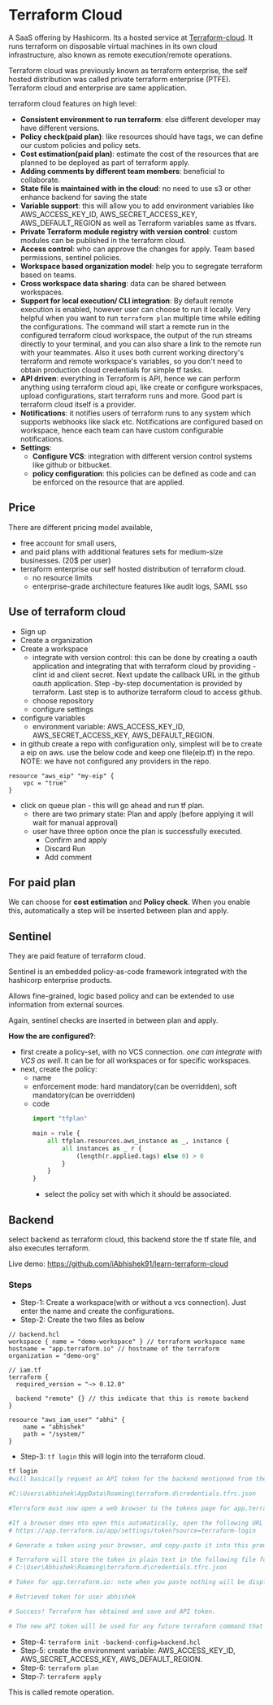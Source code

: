 # Terraform Cloud

A SaaS offering by Hashicorm. Its a hosted service at [Terraform-cloud](https://app.terrafrom.io). It runs terraform on disposable virtual machines in its own cloud infrastructure, also known as remote execution/remote operations.

Terraform cloud was previously known as terraform enterprise, the self hosted distribution was called private terraform enterprise (PTFE). Terraform cloud and enterprise are same application.

terraform cloud features on high level:

- **Consistent environment to run terraform**: else different developer may have different versions.
- **Policy check(paid plan)**: like resources should have tags, we can define our custom policies and policy sets.
- **Cost estimation(paid plan)**: estimate the cost of the resources that are planned to be deployed as part of terraform apply.
- **Adding comments by different team members**: beneficial to collaborate.
- **State file is maintained with in the cloud**: no need to use s3 or other enhance backend for saving the state
- **Variable support**: this will allow you to add environment variables like AWS_ACCESS_KEY_ID, AWS_SECRET_ACCESS_KEY, AWS_DEFAULT_REGION as well as Terraform variables same as tfvars.
- **Private Terraform module registry with version control**: custom modules can be published in the terraform cloud.
- **Access control**: who can approve the changes for apply. Team based permissions, sentinel policies.
- **Workspace based organization model**: help you to segregate terraform based on teams.
- **Cross workspace data sharing**: data can be shared between workspaces.
- **Support for local execution/ CLI integration**: By default remote execution is enabled, however user can choose to run it locally. Very helpful when you want to run `terraform plan` multiple time while editing the configurations. The command will start a remote run in the configured terraform cloud workspace, the output of the run streams directly to your terminal, and you can also share a link to the remote run with your teammates. Also it uses both current working directory's terraform and remote workspace's variables, so you don't need to obtain production cloud credentials for simple tf tasks.
- **API driven**: everything in Terraform is API, hence we can perform anything using terraform cloud api, like create or configure workspaces, upload configurations, start terraform runs and more. Good part is terraform cloud itself is a provider.
- **Notifications**: it notifies users of terraform runs to any system which supports webhooks like slack etc. Notifications are configured based on workspace, hence each team can have custom configurable notifications.
- **Settings**:
  - **Configure VCS**: integration with different version control systems like github or bitbucket.
  - **policy configuration**: this policies can be defined as code and can be enforced on the resource that are applied.

## Price

There are different pricing model available,

- free account for small users,
- and paid plans with additional features sets for medium-size businesses. (20$ per user)
- terraform enterprise our self hosted distribution of terraform cloud.
  - no resource limits
  - enterprise-grade architecture features like audit logs, SAML sso

## Use of terraform cloud

- Sign up
- Create a organization
- Create a workspace
  - integrate with version control: this can be done by creating a oauth application and integrating that with terraform cloud by providing - clint id and client secret. Next update the callback URL in the github oauth application. Step -by-step documentation is provided by terraform. Last step is to authorize terraform cloud to access github.
  - choose repository
  - configure settings
- configure variables
  - environment variable: AWS_ACCESS_KEY_ID, AWS_SECRET_ACCESS_KEY, AWS_DEFAULT_REGION.
- in github create a repo with configuration only, simplest will be to create a eip on aws. use the below code and keep one file(eip.tf) in the repo. NOTE: we have not configured any providers in the repo.

```hcl
resource "aws_eip" "my-eip" {
    vpc = "true"
}
```

- click on queue plan - this will go ahead and run tf plan.
  - there are two primary state: Plan and apply (before applying it will wait for manual approval)
  - user have three option once the plan is successfully executed.
    - Confirm and apply
    - Discard Run
    - Add comment

## For paid plan

We can choose for **cost estimation** and **Policy check**. When you enable this, automatically a step will be inserted between plan and apply.

## Sentinel

They are paid feature of terraform cloud.

Sentinel is an embedded policy-as-code framework integrated with the hashicorp enterprise products.

Allows fine-grained, logic based policy and can be extended to use information from external sources.

Again, sentinel checks are inserted in between plan and apply.

**How the are configured?**:

- first create a policy-set, with no VCS connection. *one can integrate with VCS as well*. It can be for all workspaces or for specific workspaces.
- next, create the policy:
  - name
  - enforcement mode: hard mandatory(can be overridden), soft mandatory(can be overridden)
  - code
    ``` py
    import "tfplan"

    main = rule {
        all tfplan.resources.aws_instance as _, instance {
            all instances as _ r {
                (length(r.applied.tags) else 0) > 0
            }
        }
    }
    ```
    - select the policy set with which it should be associated.

## Backend

select backend as terraform cloud, this backend store the tf state file, and also executes terraform.

Live demo: https://github.com/iAbhishek91/learn-terraform-cloud

### Steps

- Step-1: Create a workspace(with or without a vcs connection). Just enter the name and create the configurations.
- Step-2: Create the two files as below

```hcl
// backend.hcl
workspace { name = "demo-workspace" } // terraform workspace name
hostname = "app.terraform.io" // hostname of the terraform
organization = "demo-org"

// iam.tf
terraform {
  required_version = "~> 0.12.0"

  backend "remote" {} // this indicate that this is remote backend
}

resource "aws_iam_user" "abhi" {
    name = "abhishek"
    path = "/system/"
}
```

- Step-3: `tf login` this will login into the terraform cloud. 

```sh
tf login
#will basically request an API token for the backend mentioned from the browser. If login is successful, Terraform will store  the token in plain text in the following file for use by subsequent commands.

#C:\Users\abhishek\AppData\Roaming\terraform.d\credentials.tfrc.json

#Terraform must now open a web browser to the tokens page for app.terraform.io.

#If a browser does nto open this automatically, open the following URL to proceed:
# https://app.terraform.io/app/settings/token?source=terraform-login

# Generate a token using your browser, and copy-paste it into this prompt.

# Terraform will store the token in plain text in the following file for use by subsequent commands:
# C:\User\Abhishek\Roaming\terraform.d\credentials.tfrc.json

# Token for app.terraform.io: note when you paste nothing will be displayed

# Retrieved token for user abhishek

# Success! Terraform has obtained and save and API token.

# The new aPI token will be used for any future terraform command that must make authenticated requests to app.terraform.io
```

- Step-4: `terraform init -backend-config=backend.hcl`
- Step-5: create the environment variable:  AWS_ACCESS_KEY_ID, AWS_SECRET_ACCESS_KEY, AWS_DEFAULT_REGION.
- Step-6: `terraform plan`
- Step-7: `terraform apply`

This is called remote operation.
